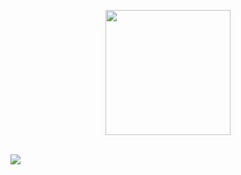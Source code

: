 <p align="center">
  <img src="https://i.ibb.co/BH2n3Cbq/cover-thompson.png" height="200"/>
</p><br>
<img src="https://user-images.githubusercontent.com/73097560/115834477-dbab4500-a447-11eb-908a-139a6edaec5c.gif">
